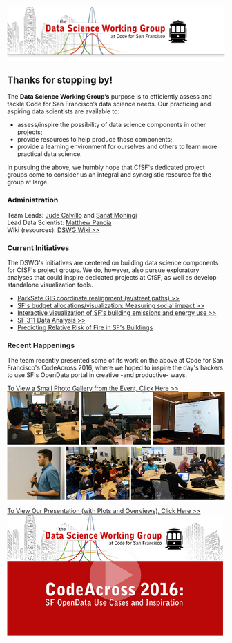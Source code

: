 ![](datascience-wg_header.jpg)

## Thanks for stopping by!

The **Data Science Working Group’s** purpose is to efficiently assess and tackle Code for San Francisco’s data science needs. Our practicing and aspiring data scientists are available to:  

+ assess/inspire the possibility of data science components in other projects;
+ provide resources to help produce those components;
+ provide a learning environment for ourselves and others to learn more practical data science.

In pursuing the above, we humbly hope that CfSF's dedicated project groups come to consider us an integral and synergistic resource for the group at large.

### Administration

Team Leads: [Jude Calvillo](http://linkd.in/1BGeytb) and [Sanat Moningi](http://bit.ly/1PFurlp)  
Lead Data Scientist: [Matthew Pancia](http://bit.ly/1PFuA8k)  
Wiki (resources): [DSWG Wiki >>](https://github.com/sfbrigade/data-science-wg/wiki)  

### Current Initiatives

The DSWG's initiatives are centered on building data science components for CfSF's project groups. We do, however, also pursue exploratory analyses that could inspire dedicated projects at CfSF, as well as develop standalone visualization tools.

+ [ParkSafe GIS coordinate realignment (w/street paths) >>](https://github.com/sfbrigade/data-science-wg/tree/master/projects-in-this-repo/Park-Safe_GIS-Solution)
+ [SF's budget allocations/visualization: Measuring social impact >>](https://github.com/RocioSNg/SF_brigade_impact_gov)
+ [Interactive visualization of SF's building emissions and energy use >>](https://github.com/smoningi/SF-Environment-Benchmark)
+ [SF 311 Data Analysis >>](https://github.com/sfbrigade/data-science-wg/tree/master/projects-in-this-repo/SF_311_Data-Analysis)
+ [Predicting Relative Risk of Fire in SF's Buildings](#)

### Recent Happenings

The team recently presented some of its work on the above at Code for San Francisco's CodeAcross 2016, where we hoped to inspire the day's hackers to use SF's OpenData portal in creative -and productive- ways.

[To View a Small Photo Gallery from the Event, Click Here >>](http://1drv.ms/1T73rBP)
[![](cfa_codeacross_sf_data-science.jpg)](http://1drv.ms/1T73rBP)

[To View Our Presentation (with Plots and Overviews), Click Here >>](http://bit.ly/1UNIg7H)
[![](cfa_codeacross_sf_presentation.jpg)](http://bit.ly/1UNIg7H)

